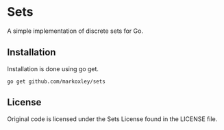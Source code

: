 # Sets

A simple implementation of discrete sets for Go.

## Installation

Installation is done using go get.

    go get github.com/markoxley/sets

## License

Original code is licensed under the Sets License found in the LICENSE file.
